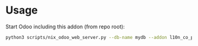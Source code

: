 # Usage

Start Odoo including this addon (from repo root):

```bash
python3 scripts/nix_odoo_web_server.py --db-name mydb --addon l10n_co_pos
```
